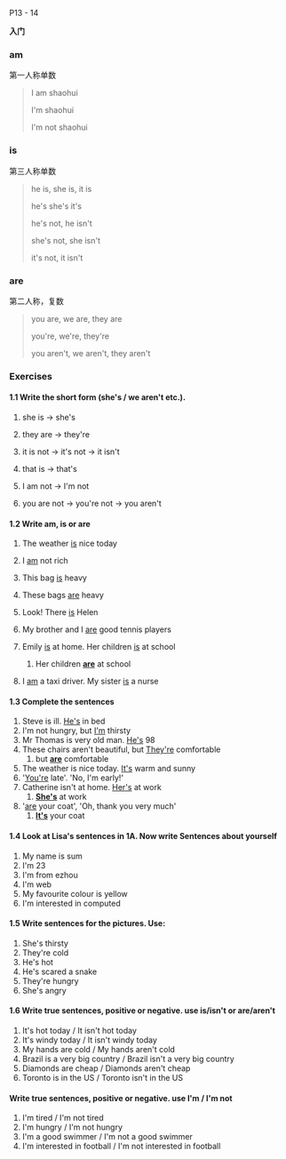 P13 - 14

**入门**

### am

第一人称单数

>I am shaohui
>
>I'm shaohui
>
>I'm not shaohui

### is

第三人称单数

>he is, she is, it is
>
>he's she's it's
>
>he's not, he isn't
>
>she's not, she isn't
>
>it's not, it isn't

### are

第二人称，复数

>you are, we are, they are
>
>you're, we're, they're
>
>you aren't, we aren't, they aren't

### Exercises

#### 1.1 Write the short form (she's / we aren't etc.).

1. she is -> she's

2. they are -> they're

3. it is not -> it's not -> it isn't

4. that is -> that's

5. I am not -> I'm not

6. you are not -> you're not -> you aren't

#### 1.2 Write am, is or are

1. The weather <u>is</u> nice today

2. I <u>am</u> not rich

3. This bag <u>is</u> heavy

4. These bags <u>are</u> heavy

5. Look! There <u>is</u> Helen

6. My brother and I <u>are</u> good tennis players

7. Emily <u>is</u> at home. Her children <u>is</u> at school
   1. Her children <u>**are**</u> at school

8. I <u>am</u> a taxi driver. My sister <u>is</u> a nurse

#### 1.3 Complete the sentences

1. Steve is ill. <u>He's</u> in bed
2. I'm not hungry, but <u>I'm</u> thirsty
3. Mr Thomas is very old man. <u>He's</u> 98
4. These chairs aren't beautiful, but <u>They're</u> comfortable
   1. but <u>**are**</u> comfortable
5. The weather is nice today. <u>It's</u> warm and sunny
6. '<u>You're</u> late'. 'No, I'm early!'
7. Catherine isn't at home. <u>Her's</u> at work
   1. <u>**She's**</u> at work
8. '<u>are</u> your coat', 'Oh, thank you very much'
   1. <u>**It's**</u> your coat

#### 1.4 Look at Lisa's sentences in 1A. Now write Sentences about yourself

1. My name is sum
2. I'm 23
3. I'm from ezhou
4. I'm web
5. My favourite colour is yellow
6. I'm interested in computed

#### 1.5 Write sentences for the pictures. Use:

1. She's thirsty
2. They're cold
3. He's hot
4. He's scared a snake
5. They're hungry
6. She's angry

#### 1.6 Write true sentences, positive or negative. use is/isn't or are/aren't

1. It's hot today / It isn't hot today
2. It's windy today / It isn't windy today
3. My hands are cold / My hands aren't cold
4. Brazil is a very big country / Brazil isn't a very big country
5. Diamonds are cheap / Diamonds aren't cheap
6. Toronto is in the US / Toronto isn't in the US

#### Write true sentences, positive or negative. use I'm / I'm not

1. I'm tired / I'm not tired
2. I'm hungry / I'm not hungry
3. I'm a good swimmer / I'm not a good swimmer
4. I'm interested in football / I'm not interested in football
